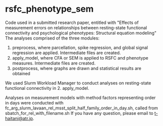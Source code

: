 # rsfc_phenotype_sem
Code used in a submitted research paper, entitled with "Effects of measurement errors on relationships between resting-state functional connectivity and psychological phenotypes: Structural equation modeling"
The analyses comprised of the three modules:
1. preprocess, where parcellation, spike regression, and global signal regression are applied. Intermediate files are created.
2. apply_model, where CFA or SEM is applied to RSFC and phenotype measures. Intermediate files are created.
3. postprocess, where graphs are drawn and statistical results are obtained

We used Slurm Workload Manager to conduct analyses on resting-state functional connectivity in 2. apply_model.

Analyses on measurement models with method factors representing order in days were conducted with fc_arg_slurm_lavaan_rel_msst_split_half_family_order_in_day.sh, called from sbatch_for_rel_with_filename.sh
If you have any question, please email to t-haitani@atr.jp.
